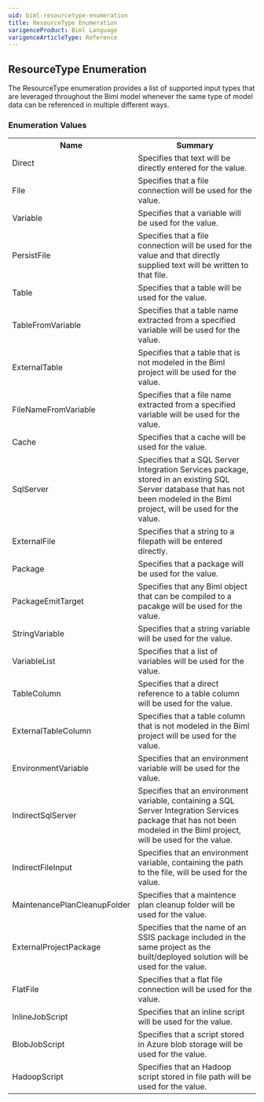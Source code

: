 ```yaml
---
uid: biml-resourcetype-enumeration
title: ResourceType Enumeration
varigenceProduct: Biml Language
varigenceArticleType: Reference
---
```


## ResourceType Enumeration<div class="LanguageSummary"><div class ="SummaryItem">The ResourceType enumeration provides a list of supported input types that are leveraged throughout the Biml model whenever the same type of model data can be referenced in multiple different ways.</div></div><div class="EnumValueGroup">### Enumeration Values<table id="EnumValue" class="MemberList"><tbody><tr><th class="MemberNameColumnHeader">Name</th><th class="MemberSummaryColumnHeader">Summary</th></tr><tr class="cd0"><td class="MemberName">Direct</td><td class="MemberSummary"><div class ="SummaryItem">Specifies that text will be directly entered for the value.</div></td></tr><tr class="cd1"><td class="MemberName">File</td><td class="MemberSummary"><div class ="SummaryItem">Specifies that a file connection will be used for the value.</div></td></tr><tr class="cd0"><td class="MemberName">Variable</td><td class="MemberSummary"><div class ="SummaryItem">Specifies that a variable will be used for the value.</div></td></tr><tr class="cd1"><td class="MemberName">PersistFile</td><td class="MemberSummary"><div class ="SummaryItem">Specifies that a file connection will be used for the value and that directly supplied text will be written to that file.</div></td></tr><tr class="cd0"><td class="MemberName">Table</td><td class="MemberSummary"><div class ="SummaryItem">Specifies that a table will be used for the value.</div></td></tr><tr class="cd1"><td class="MemberName">TableFromVariable</td><td class="MemberSummary"><div class ="SummaryItem">Specifies that a table name extracted from a specified variable will be used for the value.</div></td></tr><tr class="cd0"><td class="MemberName">ExternalTable</td><td class="MemberSummary"><div class ="SummaryItem">Specifies that a table that is not modeled in the Biml project will be used for the value.</div></td></tr><tr class="cd1"><td class="MemberName">FileNameFromVariable</td><td class="MemberSummary"><div class ="SummaryItem">Specifies that a file name extracted from a specified variable will be used for the value.</div></td></tr><tr class="cd0"><td class="MemberName">Cache</td><td class="MemberSummary"><div class ="SummaryItem">Specifies that a cache will be used for the value.</div></td></tr><tr class="cd1"><td class="MemberName">SqlServer</td><td class="MemberSummary"><div class ="SummaryItem">Specifies that a SQL Server Integration Services package, stored in an existing SQL Server database that has not been modeled in the Biml project, will be used for the value.</div></td></tr><tr class="cd0"><td class="MemberName">ExternalFile</td><td class="MemberSummary"><div class ="SummaryItem">Specifies that a string to a filepath will be entered directly.</div></td></tr><tr class="cd1"><td class="MemberName">Package</td><td class="MemberSummary"><div class ="SummaryItem">Specifies that a package will be used for the value.</div></td></tr><tr class="cd0"><td class="MemberName">PackageEmitTarget</td><td class="MemberSummary"><div class ="SummaryItem">Specifies that any Biml object that can be compiled to a pacakge will be used for the value.</div></td></tr><tr class="cd1"><td class="MemberName">StringVariable</td><td class="MemberSummary"><div class ="SummaryItem">Specifies that a string variable will be used for the value.</div></td></tr><tr class="cd0"><td class="MemberName">VariableList</td><td class="MemberSummary"><div class ="SummaryItem">Specifies that a list of variables will be used for the value.</div></td></tr><tr class="cd1"><td class="MemberName">TableColumn</td><td class="MemberSummary"><div class ="SummaryItem">Specifies that a direct reference to a table column will be used for the value.</div></td></tr><tr class="cd0"><td class="MemberName">ExternalTableColumn</td><td class="MemberSummary"><div class ="SummaryItem">Specifies that a table column that is not modeled in the Biml project will be used for the value.</div></td></tr><tr class="cd1"><td class="MemberName">EnvironmentVariable</td><td class="MemberSummary"><div class ="SummaryItem">Specifies that an environment variable will be used for the value.</div></td></tr><tr class="cd0"><td class="MemberName">IndirectSqlServer</td><td class="MemberSummary"><div class ="SummaryItem">Specifies that an environment variable, containing a SQL Server Integration Services package that has not been modeled in the Biml project, will be used for the value.</div></td></tr><tr class="cd1"><td class="MemberName">IndirectFileInput</td><td class="MemberSummary"><div class ="SummaryItem">Specifies that an environment variable, containing the path to the file, will be used for the value.</div></td></tr><tr class="cd0"><td class="MemberName">MaintenancePlanCleanupFolder</td><td class="MemberSummary"><div class ="SummaryItem">Specifies that a maintence plan cleanup folder will be used for the value.</div></td></tr><tr class="cd1"><td class="MemberName">ExternalProjectPackage</td><td class="MemberSummary"><div class ="SummaryItem">Specifies that the name of an SSIS package included in the same project as the built/deployed solution will be used for the value.</div></td></tr><tr class="cd0"><td class="MemberName">FlatFile</td><td class="MemberSummary"><div class ="SummaryItem">Specifies that a flat file connection will be used for the value.</div></td></tr><tr class="cd1"><td class="MemberName">InlineJobScript</td><td class="MemberSummary"><div class ="SummaryItem">Specifies that an inline script will be used for the value.</div></td></tr><tr class="cd0"><td class="MemberName">BlobJobScript</td><td class="MemberSummary"><div class ="SummaryItem">Specifies that a script stored in Azure blob storage will be used for the value.</div></td></tr><tr class="cd1"><td class="MemberName">HadoopScript</td><td class="MemberSummary"><div class ="SummaryItem">Specifies that an Hadoop script stored in file path will be used for the value.</div></td></tr></tbody></table></div>
